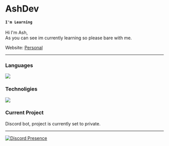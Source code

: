# AshDev

**`I'm Learning`**
<br>
<br>
Hi I'm Ash,<br>
As you can see im currently learning so please bare with me.

Website: <a href="https://www.ashdev.codes">Personal</a>

---

### Languages

<div>
  <img src="https://skillicons.dev/icons?i=js,html,css,java,mongodb,mysql,nodejs,php,postgres,py&perline=5">
</div>

### Technoligies
<div>
  <img src="https://skillicons.dev/icons?i=discord,vscode,idea,cloudflare,git,github,linux,nginx&perline=4">
</div>

### Current Project

<div>
  <p>Discord bot, project is currently set to private.</p>
</div>

---

[![Discord Presence](https://lanyard.cnrad.dev/api/160269653136900096)](https://www.ashdev.codes)
